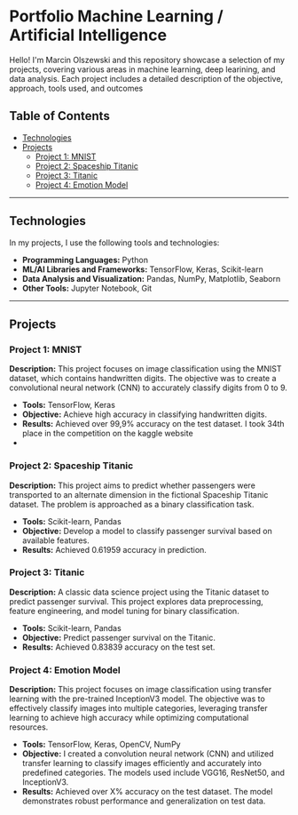 # Portfolio Machine Learning / Artificial Intelligence

Hello! 
I'm Marcin Olszewski and this repository showcase a selection of my projects, covering various areas in machine learning, deep learining, and data analysis.
Each project includes a detailed description of the objective, approach, tools used, and outcomes

## Table of Contents

- [Technologies](#technologies)
- [Projects](#projects)
  - [Project 1: MNIST](#project-1-mnist)
  - [Project 2: Spaceship Titanic](#project-2-spaceship-titanic)
  - [Project 3: Titanic](#project-3-titanic)
  - [Project 4: Emotion Model](#project-4-emotion-model)

---

## Technologies

In my projects, I use the following tools and technologies:

- **Programming Languages:** Python
- **ML/AI Libraries and Frameworks:** TensorFlow, Keras, Scikit-learn
- **Data Analysis and Visualization:** Pandas, NumPy, Matplotlib, Seaborn
- **Other Tools:** Jupyter Notebook, Git

---

## Projects

### Project 1: MNIST

**Description:** This project focuses on image classification using the MNIST dataset, which contains handwritten digits. The objective was to create a convolutional neural network (CNN) to accurately classify digits from 0 to 9.

- **Tools:** TensorFlow, Keras
- **Objective:** Achieve high accuracy in classifying handwritten digits.
- **Results:** Achieved over 99,9% accuracy on the test dataset. I took 34th place in the competition on the kaggle website
- 

### Project 2: Spaceship Titanic

**Description:** This project aims to predict whether passengers were transported to an alternate dimension in the fictional Spaceship Titanic dataset. The problem is approached as a binary classification task.

- **Tools:** Scikit-learn, Pandas
- **Objective:** Develop a model to classify passenger survival based on available features.
- **Results:** Achieved 0.61959 accuracy in prediction.

### Project 3: Titanic

**Description:** A classic data science project using the Titanic dataset to predict passenger survival. This project explores data preprocessing, feature engineering, and model tuning for binary classification.

- **Tools:** Scikit-learn, Pandas
- **Objective:** Predict passenger survival on the Titanic.
- **Results:** Achieved 0.83839 accuracy on the test set.

### Project 4: Emotion Model

**Description:** This project focuses on image classification using transfer learning with the pre-trained InceptionV3 model. The objective was to effectively classify images into multiple categories, leveraging transfer learning to achieve high accuracy while optimizing computational resources.

- **Tools:** TensorFlow, Keras, OpenCV, NumPy
- **Objective:** I created a convolution neural network (CNN) and utilized transfer learning to classify images efficiently and accurately into predefined categories. The models used include VGG16, ResNet50, and InceptionV3.
- **Results:** Achieved over X% accuracy on the test dataset. The model demonstrates robust performance and generalization on test data.